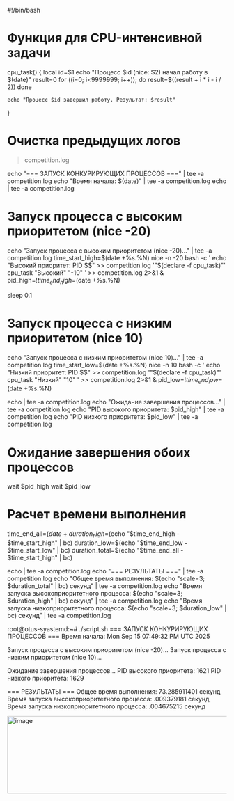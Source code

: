 #!/bin/bash
# Функция для CPU-интенсивной задачи
cpu_task() {
    local id=$1
    echo "Процесс $id (nice: $2) начал работу в $(date)"
    result=0
    for ((i=0; i<9999999; i++)); do
        result=$((result + i * i - i / 2))
    done

    echo "Процесс $id завершил работу. Результат: $result"
}

# Очистка предыдущих логов
> competition.log

echo "=== ЗАПУСК КОНКУРИРУЮЩИХ ПРОЦЕССОВ ===" | tee -a competition.log
echo "Время начала: $(date)" | tee -a competition.log
echo | tee -a competition.log

# Запуск процесса с высоким приоритетом (nice -20)
echo "Запуск процесса с высоким приоритетом (nice -20)..." | tee -a competition.log
time_start_high=$(date +%s.%N)
nice -n -20 bash -c '
    echo "Высокий приоритет: PID $$" >> competition.log
    '"$(declare -f cpu_task)"'
    cpu_task "Высокий" "-10"
' >> competition.log 2>&1 &
pid_high=$!
time_end_high=$(date +%s.%N)

sleep 0.1

# Запуск процесса с низким приоритетом (nice 10)
echo "Запуск процесса с низким приоритетом (nice 10)..." | tee -a competition.log
time_start_low=$(date +%s.%N)
nice -n 10 bash -c '
    echo "Низкий приоритет: PID $$" >> competition.log
    '"$(declare -f cpu_task)"'
    cpu_task "Низкий" "10"
' >> competition.log 2>&1 &
pid_low=$!
time_end_low=$(date +%s.%N)

echo | tee -a competition.log
echo "Ожидание завершения процессов..." | tee -a competition.log
echo "PID высокого приоритета: $pid_high" | tee -a competition.log
echo "PID низкого приоритета: $pid_low" | tee -a competition.log

# Ожидание завершения обоих процессов
wait $pid_high
wait $pid_low

# Расчет времени выполнения
time_end_all=$(date +%s.%N)
duration_high=$(echo "$time_end_high - $time_start_high" | bc)
duration_low=$(echo "$time_end_low - $time_start_low" | bc)
duration_total=$(echo "$time_end_all - $time_start_high" | bc)

echo | tee -a competition.log
echo "=== РЕЗУЛЬТАТЫ ===" | tee -a competition.log
echo "Общее время выполнения: $(echo "scale=3; $duration_total" | bc) секунд" | tee -a competition.log
echo "Время запуска высокоприоритетного процесса: $(echo "scale=3; $duration_high" | bc) секунд" | tee -a competition.log
echo "Время запуска низкоприоритетного процесса: $(echo "scale=3; $duration_low" | bc) секунд" | tee -a competition.log



root@otus-syastemd:~# ./script.sh
=== ЗАПУСК КОНКУРИРУЮЩИХ ПРОЦЕССОВ ===
Время начала: Mon Sep 15 07:49:32 PM UTC 2025

Запуск процесса с высоким приоритетом (nice -20)...
Запуск процесса с низким приоритетом (nice 10)...

Ожидание завершения процессов...
PID высокого приоритета: 1621
PID низкого приоритета: 1629

=== РЕЗУЛЬТАТЫ ===
Общее время выполнения: 73.285911401 секунд
Время запуска высокоприоритетного процесса: .009379181 секунд
Время запуска низкоприоритетного процесса: .004675215 секунд

<img width="1891" height="178" alt="image" src="https://github.com/user-attachments/assets/5bc8a9ad-3ca7-4f96-98ac-1b502015db9a" />


